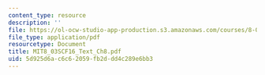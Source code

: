 ```yaml
---
content_type: resource
description: ''
file: https://ol-ocw-studio-app-production.s3.amazonaws.com/courses/8-03sc-physics-iii-vibrations-and-waves-fall-2016/5d925d6ac6c62059fb2ddd4c289e6bb3_MIT8_03SCF16_Text_Ch8.pdf
file_type: application/pdf
resourcetype: Document
title: MIT8_03SCF16_Text_Ch8.pdf
uid: 5d925d6a-c6c6-2059-fb2d-dd4c289e6bb3
---
```

